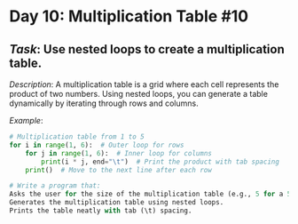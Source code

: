 # Day 10: Multiplication Table #10
## *Task*: Use nested loops to create a multiplication table.

*Description*:
A multiplication table is a grid where each cell represents the product of two numbers. Using nested loops, you can generate a table dynamically by iterating through rows and columns.

*Example*:
```python
# Multiplication table from 1 to 5
for i in range(1, 6):  # Outer loop for rows
    for j in range(1, 6):  # Inner loop for columns
        print(i * j, end="\t")  # Print the product with tab spacing
    print()  # Move to the next line after each row

# Write a program that:
Asks the user for the size of the multiplication table (e.g., 5 for a 5x5 table).
Generates the multiplication table using nested loops.
Prints the table neatly with tab (\t) spacing.
